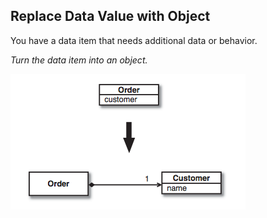 ## Replace Data Value with Object
You have a data item that needs additional data or behavior.

*Turn the data item into an object.*

![Replace Data Value with Object](Replace_Data_Value_with_Object.png)
